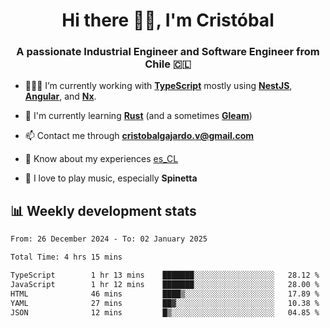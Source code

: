 <h1 align="center">Hi there ✌🏻, I'm Cristóbal</h1>
<h3 align="center">A passionate Industrial Engineer and Software Engineer from Chile 🇨🇱</h3>

- 🧑🏻‍💻 I’m currently working with **[TypeScript](https://www.typescriptlang.org)** mostly using **[NestJS](https://nestjs.com)**, **[Angular](https://angular.io)**, and **[Nx](https://nx.dev)**.

- 🌱 I'm currently learning **[Rust](https://www.rust-lang.org)** (and a sometimes **[Gleam](https://gleam.run/)**)

- 📫 Contact me through **cristobalgajardo.v@gmail.com**

- 📄 Know about my experiences [es_CL](https://bit.ly/cv-cristobal-gajardo)

- 🎸 I love to play music, especially **Spinetta**

## 📊 Weekly development stats

<!--START_SECTION:waka-->

```txt
From: 26 December 2024 - To: 02 January 2025

Total Time: 4 hrs 15 mins

TypeScript        1 hr 13 mins    ███████░░░░░░░░░░░░░░░░░░   28.12 %
JavaScript        1 hr 12 mins    ███████░░░░░░░░░░░░░░░░░░   28.00 %
HTML              46 mins         ████▒░░░░░░░░░░░░░░░░░░░░   17.89 %
YAML              27 mins         ██▓░░░░░░░░░░░░░░░░░░░░░░   10.38 %
JSON              12 mins         █▒░░░░░░░░░░░░░░░░░░░░░░░   04.85 %
```

<!--END_SECTION:waka-->
